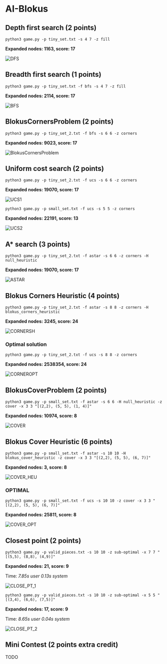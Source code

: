 # AI-Blokus

##  Depth first search (2 points)
`python3 game.py -p tiny_set.txt -s 4 7 -z fill`

**Expanded nodes: 1163, score: 17**

![DFS](https://i.imgur.com/JNUhuR2.png)

## Breadth first search (1 points)
`python3 game.py -p tiny_set.txt -f bfs -s 4 7 -z fill`

**Expanded nodes: 2114, score: 17**

![BFS](https://i.imgur.com/dmCM0R1.png)

## BlokusCornersProblem (2 points)
`python3 game.py -p tiny_set_2.txt -f bfs -s 6 6 -z corners`

**Expanded nodes: 9023, score: 17**

![BlokusCornersProblem](https://i.imgur.com/o9VGBAa.png)

## Uniform cost search (2 points)
`python3 game.py -p tiny_set_2.txt -f ucs -s 6 6 -z corners`

**Expanded nodes: 19070, score: 17**

![UCS1](https://i.imgur.com/jPCV5yV.png)

`python3 game.py -p small_set.txt -f ucs -s 5 5 -z corners`

**Expanded nodes: 22191, score: 13**

![UCS2](https://i.imgur.com/xdmqV0w.png)

## A* search (3 points)
`python3 game.py -p tiny_set_2.txt -f astar -s 6 6 -z corners -H null_heuristic`

**Expanded nodes: 19070, score: 17**

![ASTAR](https://i.imgur.com/16apZ9L.png)

## Blokus Corners Heuristic (4 points)
`python3 game.py -p tiny_set_2.txt -f astar -s 8 8 -z corners -H blokus_corners_heuristic `

**Expanded nodes: 3245, score: 24**

![CORNERSH](https://i.imgur.com/VNko59u.png)

### Optimal solution
`python3 game.py -p tiny_set_2.txt -f ucs -s 8 8 -z corners`

**Expanded nodes: 2538354, score: 24**

![CORNEROPT](https://i.imgur.com/fSHTHNy.png)

## BlokusCoverProblem (2 points)
`python3 game.py -p small_set.txt -f astar -s 6 6 -H null_heuristic -z cover -x 3 3 "[(2,2), (5, 5), (1, 4)]"`

**Expanded nodes: 10974, score: 8**

![COVER](https://i.imgur.com/N3wVgh9.png)

## Blokus Cover Heuristic (6 points)
`python3 game.py -p small_set.txt -f astar -s 10 10 -H blokus_cover_heuristic -z cover -x 3 3 "[(2,2), (5, 5), (6, 7)]"`

**Expanded nodes: 3, score: 8**

![COVER_HEU](https://i.imgur.com/Ogxbkkq.png)

### OPTIMAL
`python3 game.py -p small_set.txt -f ucs -s 10 10 -z cover -x 3 3 "[(2,2), (5, 5), (6, 7)]"`

**Expanded nodes: 25811, score: 8**

![COVER_OPT](https://i.imgur.com/aQJKOmP.png)

## Closest point (2 points)
`python3 game.py -p valid_pieces.txt -s 10 10 -z sub-optimal -x 7 7 "[(5,5), (8,8), (4,9)]"`

**Expanded nodes: 21, score: 9**

Time: _7.85s user 0.13s system_

![CLOSE_PT_1](https://i.imgur.com/hYqPyOn.png)

`python3 game.py -p valid_pieces.txt -s 10 10 -z sub-optimal -x 5 5 "[(3,4), (6,6), (7,5)]"`

**Expanded nodes: 17, score: 9**

Time: _8.65s user 0.04s system_

![CLOSE_PT_2](https://i.imgur.com/8YkbBOr.png)
##  Mini Contest (2 points extra credit) 
TODO
